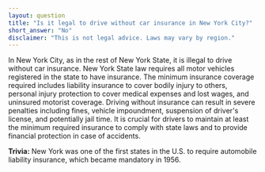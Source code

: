 ```yaml
---
layout: question
title: "Is it legal to drive without car insurance in New York City?"
short_answer: "No"
disclaimer: "This is not legal advice. Laws may vary by region."
---
```


In New York City, as in the rest of New York State, it is illegal to drive without car insurance. New York State law requires all motor vehicles registered in the state to have insurance. The minimum insurance coverage required includes liability insurance to cover bodily injury to others, personal injury protection to cover medical expenses and lost wages, and uninsured motorist coverage. Driving without insurance can result in severe penalties including fines, vehicle impoundment, suspension of driver's license, and potentially jail time. It is crucial for drivers to maintain at least the minimum required insurance to comply with state laws and to provide financial protection in case of accidents.

**Trivia:** New York was one of the first states in the U.S. to require automobile liability insurance, which became mandatory in 1956.
